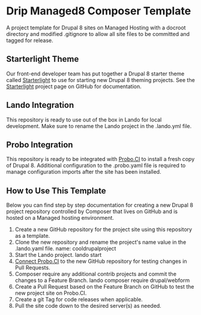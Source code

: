 # Drip Managed8 Composer Template
A project template for Drupal 8 sites on Managed Hosting with a docroot directory and modified .gitignore to allow all site files to be committed and tagged for release.

## Starterlight Theme
Our front-end developer team has put together a Drupal 8 starter theme called [Starterlight](https://github.com/zivtech/starterlight) to use for starting new Drupal 8 theming projects. See the [Starterlight](https://github.com/zivtech/starterlight) project page on GitHub for documentation.

## Lando Integration
This repository is ready to use out of the box in Lando for local development. Make sure to rename the Lando project in the .lando.yml file.

## Probo Integration
This repository is ready to be integrated with [Probo.CI](https://probo.ci/) to install a fresh copy of Drupal 8. Additional configuration to the .probo.yaml file is required to manage configuration imports after the site has been installed.

## How to Use This Template
Below you can find step by step documentation for creating a new Drupal 8 project repository controlled by Composer that lives on GitHub and is hosted on a Managed hosting environment.

1. Create a new GitHub repository for the project site using this repository as a template.
2. Clone the new repository and rename the project's name value in the .lando.yaml file.
    name: cooldrupalproject
3. Start the Lando project.
    lando start
4. [Connect Probo.CI](https://docs.probo.ci/) to the new GitHub repository for testing changes in Pull Requests.
5. Composer require any additional contrib projects and commit the changes to a Feature Branch.
    lando composer require drupal/webform
6. Create a Pull Request based on the Feature Branch on GitHub to test the new project site on Probo.CI.
7. Create a git Tag for code releases when applicable.
8. Pull the site code down to the desired server(s) as needed.
